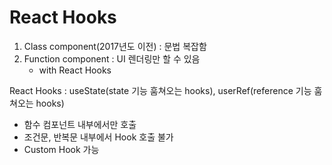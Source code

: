 # React Hooks

1. Class component(2017년도 이전) : 문법 복잡함
2. Function component : UI 렌더링만 할 수 있음
   - with React Hooks

React Hooks : useState(state 기능 훔쳐오는 hooks), userRef(reference 기능 훔쳐오는 hooks)

- 함수 컴포넌트 내부에서만 호출
- 조건문, 반복문 내부에서 Hook 호출 불가
- Custom Hook 가능
